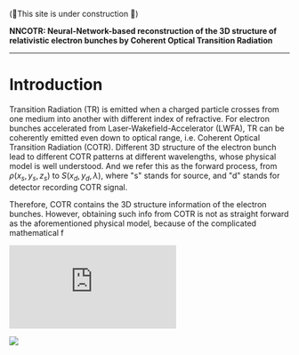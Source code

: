 
(🚀This site is under construction 🚀)

**NNCOTR: Neural-Network-based reconstruction of the 3D structure of relativistic electron bunches by Coherent Optical Transition Radiation**

---
# Introduction
Transition Radiation (TR) is emitted when a charged particle crosses from one medium into another with different index of refractive. For electron bunches accelerated from Laser-Wakefield-Accelerator (LWFA), TR can be coherently emitted even down to optical range, i.e. Coherent Optical Transition Radiation (COTR). Different 3D structure of the electron bunch lead to different COTR patterns at different wavelengths, whose physical model is well understood. And we refer this as the forward process, from $\rho(x_s,y_s,z_s)$ to $S(x_d,y_d,\lambda)$, where "s" stands for source, and "d" stands for detector recording COTR signal.

Therefore, COTR contains the 3D structure information of the electron bunches. However, obtaining such info from COTR is not as straight forward as the aforementioned physical model, because of the complicated mathematical f

![E=mc^2](https://latex.codecogs.com/png.latex?E%3Dmc%5E2)

<img src="https://latex.codecogs.com/svg.image?1+sin^2(x)" />


